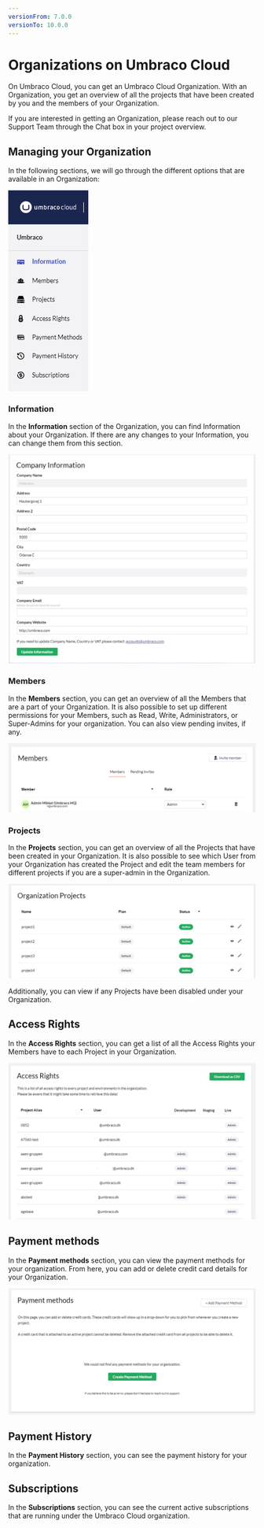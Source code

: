 ```yaml
---
versionFrom: 7.0.0
versionTo: 10.0.0
---
```


# Organizations on Umbraco Cloud

On Umbraco Cloud, you can get an Umbraco Cloud Organization. With an Organization, you get an overview of all the projects that have been created by you and the members of your Organization.

If you are interested in getting an Organization, please reach out to our Support Team through the Chat box in your project overview.

## Managing your Organization

In the following sections, we will go through the different options that are available in an Organization:

![Organization Overview](images/Cloud-org-overview.png)

### Information

In the **Information** section of the Organization, you can find Information about your Organization. If there are any changes to your Information, you can change them from this section.

![Information](images/Information-v10.png)

### Members

In the **Members** section, you can get an overview of all the Members that are a part of your Organization. It is also possible to set up different permissions for your Members, such as Read,  Write, Administrators, or Super-Admins for your organization. You can also view pending invites, if any.

![Organization Members](images/Members-v10.png)

### Projects

In the **Projects** section, you can get an overview of all the Projects that have been created in your Organization. It is also possible to see which User from your Organization has created the Project and edit the team members for different projects if you are a super-admin in the Organization.

![Project overview](images/Projects-v10.png)

Additionally, you can view if any Projects have been disabled under your Organization.

## Access Rights

In the **Access Rights** section, you can get a list of all the Access Rights your Members have to each Project in your Organization.

![Access Rights](images/Access_rights-v10.png)

## Payment methods

In the **Payment methods** section, you can view the payment methods for your organization. From here, you can add or delete credit card details for your Organization.

![Payment methods](images/payment-methods-v10.png)

## Payment History

In the **Payment History** section, you can see the payment history for your organization.

## Subscriptions

In the **Subscriptions** section, you can see the current active subscriptions that are running under the Umbraco Cloud organization.